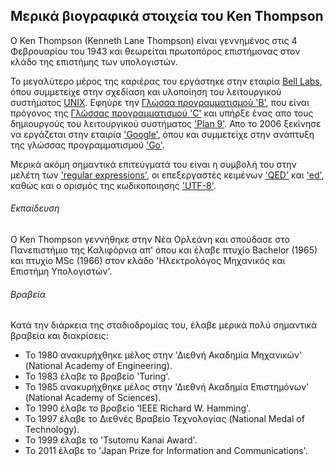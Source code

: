 ## Μερικά βιογραφικά στοιχεία του Ken Thompson

O Ken Thompson (Kenneth Lane Thompson) είναι γεννημένος στις 4 Φεβρουαρίου του 1943 και θεωρείται πρωτοπόρος επιστήμονας στον κλάδο της επιστήμης των υπολογιστών. 

Το μεγαλύτερο μέρος της καριέρας του εργάστηκε στην εταιρία [Bell Labs](https://en.wikipedia.org/wiki/Bell_Labs), όπου συμμετείχε στην σχεδίαση και υλοποίηση του λειτουργικού συστήματος [UNIX](https://en.wikipedia.org/wiki/Unix). Εφηύρε την [Γλώσσα προγραμματισμού 'B'](https://en.wikipedia.org/wiki/B_(programming_language)), που είναι πρόγονος της [Γλώσσας προγραμματισμού 'C'](https://en.wikipedia.org/wiki/C_(programming_language)) και υπήρξε ένας απο τους δημιουργούς του λειτουργικού συστήματος ['Plan 9'](https://en.wikipedia.org/wiki/Plan_9_from_Bell_Labs). Απο το 2006 ξεκίνησε να εργάζεται στην εταιρία ['Google'](https://en.wikipedia.org/wiki/Google), όπου και συμμετείχε στην ανάπτυξη της γλώσσας προγραμματισμού ['Go'](https://en.wikipedia.org/wiki/Go_(programming_language)).

Μερικά ακόμη σημαντικά επιτεύγματά του είναι η συμβολή του στην μελέτη των ['regular expressions'](https://en.wikipedia.org/wiki/Regular_expression), οι επεξεργαστές κειμένων ['QED'](https://en.wikipedia.org/wiki/QED_(text_editor)) και ['ed'](https://en.wikipedia.org/wiki/Ed_(text_editor)), καθώς και ο ορισμός της κωδικοποιησης ['UTF-8'](https://en.wikipedia.org/wiki/UTF-8). 

###### Εκπαίδευση
Ο Ken Thompson γεννήθηκε στην Νέα Ορλεάνη και σπούδασε στο Πανεπιστήμιο της Καλιφόρνια απ' όπου και έλαβε πτυχίο Bachelor (1965) και πτυχίο MSc (1966) στον κλάδο 'Ηλεκτρολόγος Μηχανικός και Επιστήμη Υπολογιστών'. 

###### Βραβεία
Κατά την διάρκεια της σταδιοδρομίας του, έλαβε μερικά πολύ σημαντικά βραβεία και διακρίσεις:

- Το 1980 ανακυρήχθηκε μέλος στην 'Διεθνή Ακαδημία Μηχανικών' (National Academy of Engineering).
- Το 1983 έλαβε το βραβείο 'Turing'.
- To 1985 ανακυρήχθηκε μέλος στην 'Διεθνή Ακαδημία Επιστημόνων' (National Academy of Sciences).
- Το 1990 έλαβε το βραβείο 'IEEE Richard W. Hamming'.
- Το 1997 έλαβε το Διεθνές Βραβείο Τεχνολογίας (National Medal of Technology).
- Το 1999 έλαβε το 'Tsutomu Kanai Award'.
- Το 2011 έλαβε το 'Japan Prize for Information and Communications'.




